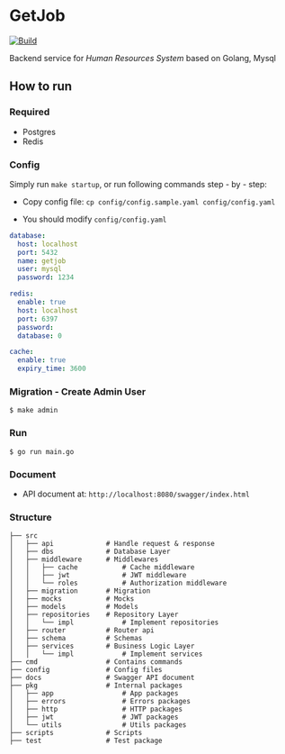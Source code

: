 # GetJob
[![Build](https://github.com/quangdangfit/getjob/workflows/master/badge.svg)](https://github.com/quangdangfit/getjob/actions)

Backend service for *Human Resources System* based on Golang, Mysql

## How to run

### Required

- Postgres
- Redis

### Config
Simply run `make startup`, or run following commands step - by - step:
- Copy config file: `cp config/config.sample.yaml config/config.yaml`


- You should modify `config/config.yaml`

```yaml
database:
  host: localhost
  port: 5432
  name: getjob
  user: mysql
  password: 1234

redis:
  enable: true
  host: localhost
  port: 6397
  password:
  database: 0

cache:
  enable: true
  expiry_time: 3600
```

### Migration - Create Admin User
```shell script
$ make admin
```

### Run
```shell script
$ go run main.go 
```

### Document
* API document at: `http://localhost:8080/swagger/index.html`

### Structure
```shell
├── src
│   ├── api             # Handle request & response
│   ├── dbs             # Database Layer
│   ├── middleware      # Middlewares
│   │   ├── cache           # Cache middleware
│   │   ├── jwt             # JWT middleware
│   │   └── roles           # Authorization middleware
│   ├── migration       # Migration
│   ├── mocks           # Mocks
│   ├── models          # Models
│   ├── repositories    # Repository Layer
│   │   └── impl            # Implement repositories
│   ├── router          # Router api
│   ├── schema          # Schemas
│   ├── services        # Business Logic Layer
│   │   └── impl            # Implement services
├── cmd                 # Contains commands 
├── config              # Config files 
├── docs                # Swagger API document
├── pkg                 # Internal packages
│   ├── app                 # App packages
│   ├── errors              # Errors packages
│   ├── http                # HTTP packages
│   ├── jwt                 # JWT packages
│   └── utils               # Utils packages
├── scripts             # Scripts
├── test                # Test package
```

